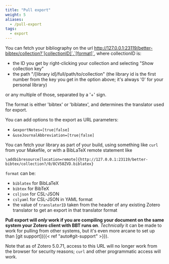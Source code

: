 ```yaml
---
title: "Pull export"
weight: 5
aliases:
  - /pull-export
tags:
  - export
---
```


You can fetch your bibliography on the url http://127.0.0.1:23119/better-bibtex/collection?`[collectionID]`.`[format]`, where collectionID is:

* the ID you get by right-clicking your collection and selecting "Show collection key"
* the path "/[library id]/full/path/to/collection" (the library id is the first number from the key you get in the
  option above; it's always '0' for your personal library)

or any multiple of those, separated by a '+' sign.

The format is either 'bibtex' or 'biblatex', and determines the translator used for export.

You can add options to the export as URL parameters:

* `&exportNotes=[true|false]`
* `&useJournalAbbreviation=[true|false]`

You can fetch your library as part of your build, using something like `curl` from your Makefile, or with a BibLaTeX remote statement like

```
\addbibresource[location=remote]{http://127.0.0.1:23119/better-bibtex/collection?/0/8CV58ZVD.biblatex}
```

`format` can be:

* `biblatex` for BibLaTeX
* `bibtex` for BibTeX
* `csljson` for CSL-JSON
* `cslyaml` for CSL-JSON in YAML format
* the value of `translatorID` taken from the header of any existing Zotero translator to get an export in that translator format

**Pull export will *only* work if you are compiling your document on the
same system your Zotero client with BBT runs on**. *Technically*
it can be made to work for pulling from other systems, but it's
even more arcane to set up than [git support]({{< ref "auto#git-support" >}}).

Note that as of Zotero 5.0.71, access to this URL will no longer work from the browser for security reasons; `curl` and other programmatic access will work.
